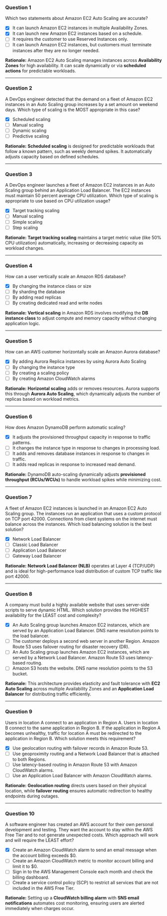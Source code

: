 

### Question 1

Which two statements about Amazon EC2 Auto Scaling are accurate?

* [x] It can launch Amazon EC2 instances in multiple Availability Zones.
* [x] It can launch new Amazon EC2 instances based on a schedule.
* [ ] It requires the customer to use Reserved Instances only.
* [ ] It can launch Amazon EC2 instances, but customers must terminate instances after they are no longer needed.

**Rationale:**
Amazon EC2 Auto Scaling manages instances across **Availability Zones** for high availability. It can scale dynamically or via **scheduled actions** for predictable workloads.

---

### Question 2

A DevOps engineer detected that the demand on a fleet of Amazon EC2 instances in an Auto Scaling group increases by a set amount on weekend days. Which type of scaling is the MOST appropriate in this case?

* [x] Scheduled scaling
* [ ] Manual scaling
* [ ] Dynamic scaling
* [ ] Predictive scaling

**Rationale:**
**Scheduled scaling** is designed for predictable workloads that follow a known pattern, such as weekly demand spikes. It automatically adjusts capacity based on defined schedules.

---

### Question 3

A DevOps engineer launches a fleet of Amazon EC2 instances in an Auto Scaling group behind an Application Load Balancer. The EC2 instances must maintain 50 percent average CPU utilization. Which type of scaling is appropriate to use based on CPU utilization usage?

* [x] Target tracking scaling
* [ ] Manual scaling
* [ ] Simple scaling
* [ ] Step scaling

**Rationale:**
**Target tracking scaling** maintains a target metric value (like 50% CPU utilization) automatically, increasing or decreasing capacity as workload changes.

---

### Question 4

How can a user vertically scale an Amazon RDS database?

* [x] By changing the instance class or size
* [ ] By sharding the database
* [ ] By adding read replicas
* [ ] By creating dedicated read and write nodes

**Rationale:**
**Vertical scaling** in Amazon RDS involves modifying the **DB instance class** to adjust compute and memory capacity without changing application logic.

---

### Question 5

How can an AWS customer horizontally scale an Amazon Aurora database?

* [x] By adding Aurora Replica instances by using Aurora Auto Scaling
* [ ] By changing the instance type
* [ ] By creating a scaling policy
* [ ] By creating Amazon CloudWatch alarms

**Rationale:**
**Horizontal scaling** adds or removes resources. Aurora supports this through **Aurora Auto Scaling**, which dynamically adjusts the number of replicas based on workload metrics.

---

### Question 6

How does Amazon DynamoDB perform automatic scaling?

* [x] It adjusts the provisioned throughput capacity in response to traffic patterns.
* [ ] It changes the instance type in response to changes in processing load.
* [ ] It adds and removes database instances in response to changes in traffic.
* [ ] It adds read replicas in response to increased read demand.

**Rationale:**
DynamoDB auto-scaling dynamically adjusts **provisioned throughput (RCUs/WCUs)** to handle workload spikes while minimizing cost.

---

### Question 7

A fleet of Amazon EC2 instances is launched in an Amazon EC2 Auto Scaling group. The instances run an application that uses a custom protocol on TCP port 42000. Connections from client systems on the internet must balance across the instances. Which load balancing solution is the best solution?

* [x] Network Load Balancer
* [ ] Classic Load Balancer
* [ ] Application Load Balancer
* [ ] Gateway Load Balancer

**Rationale:**
**Network Load Balancer (NLB)** operates at Layer 4 (TCP/UDP) and is ideal for high-performance load distribution of custom TCP traffic like port 42000.

---

### Question 8

A company must build a highly available website that uses server-side scripts to serve dynamic HTML. Which solution provides the HIGHEST availability for the LEAST cost and complexity?

* [x] An Auto Scaling group launches Amazon EC2 instances, which are served by an Application Load Balancer. DNS name resolution points to the load balancer.
* [ ] The customer deploys a second web server in another Region. Amazon Route 53 uses failover routing for disaster recovery (DR).
* [ ] An Auto Scaling group launches Amazon EC2 instances, which are served by a Network Load Balancer. Amazon Route 53 uses latency-based routing.
* [ ] Amazon S3 hosts the website. DNS name resolution points to the S3 bucket.

**Rationale:**
This architecture provides elasticity and fault tolerance with **EC2 Auto Scaling** across multiple Availability Zones and an **Application Load Balancer** for distributing traffic efficiently.

---

### Question 9

Users in location A connect to an application in Region A. Users in location B connect to the same application in Region B. If the application in Region A becomes unhealthy, traffic for location A must be redirected to the application in Region B. Which solution meets this requirement?

* [x] Use geolocation routing with failover records in Amazon Route 53.
* [ ] Use geoproximity routing and a Network Load Balancer that is attached to both Regions.
* [ ] Use latency-based routing in Amazon Route 53 with Amazon CloudWatch alarms.
* [ ] Use an Application Load Balancer with Amazon CloudWatch alarms.

**Rationale:**
**Geolocation routing** directs users based on their physical location, while **failover routing** ensures automatic redirection to healthy endpoints during outages.

---

### Question 10

A software engineer has created an AWS account for their own personal development and testing. They want the account to stay within the AWS Free Tier and to not generate unexpected costs. Which approach will work and will require the LEAST effort?

* [x] Create an Amazon CloudWatch alarm to send an email message when the account billing exceeds $0.
* [ ] Create an Amazon CloudWatch metric to monitor account billing and limit it to $0.
* [ ] Sign in to the AWS Management Console each month and check the billing dashboard.
* [ ] Create a service control policy (SCP) to restrict all services that are not included in the AWS Free Tier.

**Rationale:**
Setting up a **CloudWatch billing alarm** with **SNS email notifications** automates cost monitoring, ensuring users are alerted immediately when charges occur.

